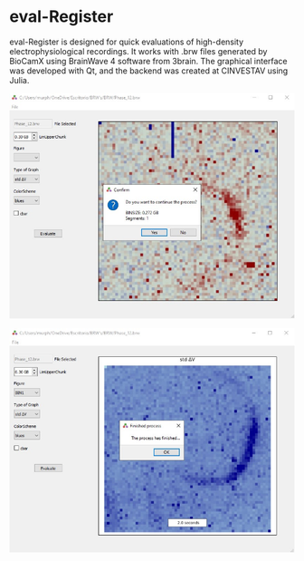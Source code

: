 # eval-Register
eval-Register is designed for quick evaluations of high-density electrophysiological recordings. It works with .brw files generated by BioCamX using BrainWave 4 software from 3brain. The graphical interface was developed with Qt, and the backend was created at CINVESTAV using Julia.

![me](https://github.com/ImFrankVS/eval-Register/blob/main/pictures/picture_01.jpg)

![me](https://github.com/ImFrankVS/eval-Register/blob/main/pictures/picture_02.jpg)
